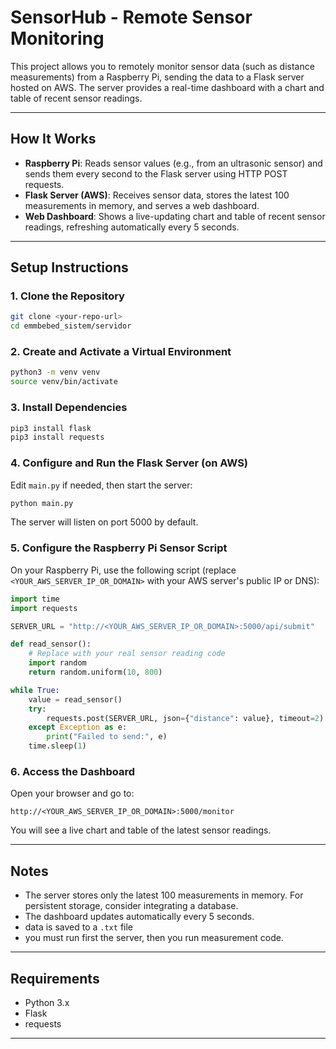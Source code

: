 # SensorHub - Remote Sensor Monitoring

This project allows you to remotely monitor sensor data (such as distance measurements) from a Raspberry Pi, sending the data to a Flask server hosted on AWS. The server provides a real-time dashboard with a chart and table of recent sensor readings.

---

## How It Works

- **Raspberry Pi**: Reads sensor values (e.g., from an ultrasonic sensor) and sends them every second to the Flask server using HTTP POST requests.
- **Flask Server (AWS)**: Receives sensor data, stores the latest 100 measurements in memory, and serves a web dashboard.
- **Web Dashboard**: Shows a live-updating chart and table of recent sensor readings, refreshing automatically every 5 seconds.

---

## Setup Instructions

### 1. Clone the Repository

```bash
git clone <your-repo-url>
cd emmbebed_sistem/servidor
```

### 2. Create and Activate a Virtual Environment

```bash
python3 -m venv venv
source venv/bin/activate
```

### 3. Install Dependencies

```bash
pip3 install flask 
pip3 install requests
```

### 4. Configure and Run the Flask Server (on AWS)

Edit `main.py` if needed, then start the server:

```bash
python main.py
```

The server will listen on port 5000 by default.

### 5. Configure the Raspberry Pi Sensor Script

On your Raspberry Pi, use the following script (replace `<YOUR_AWS_SERVER_IP_OR_DOMAIN>` with your AWS server's public IP or DNS):

```python
import time
import requests

SERVER_URL = "http://<YOUR_AWS_SERVER_IP_OR_DOMAIN>:5000/api/submit"

def read_sensor():
    # Replace with your real sensor reading code
    import random
    return random.uniform(10, 800)

while True:
    value = read_sensor()
    try:
        requests.post(SERVER_URL, json={"distance": value}, timeout=2)
    except Exception as e:
        print("Failed to send:", e)
    time.sleep(1)
```

### 6. Access the Dashboard

Open your browser and go to:

```
http://<YOUR_AWS_SERVER_IP_OR_DOMAIN>:5000/monitor
```

You will see a live chart and table of the latest sensor readings.

---

## Notes

- The server stores only the latest 100 measurements in memory. For persistent storage, consider integrating a database.
- The dashboard updates automatically every 5 seconds.
- data is saved to a `.txt` file
- you must run first the server, then you run measurement code.

---

## Requirements

- Python 3.x
- Flask
- requests

---
